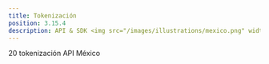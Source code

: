```yaml
---
title: Tokenización
position: 3.15.4
description: API & SDK <img src="/images/illustrations/mexico.png" width="50">
---
```


20 tokenización API México
